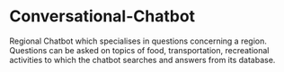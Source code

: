 # Conversational-Chatbot
Regional Chatbot which specialises in questions concerning a region.
Questions can be asked on topics of food, transportation, recreational activities to which the chatbot searches and answers from its database.
